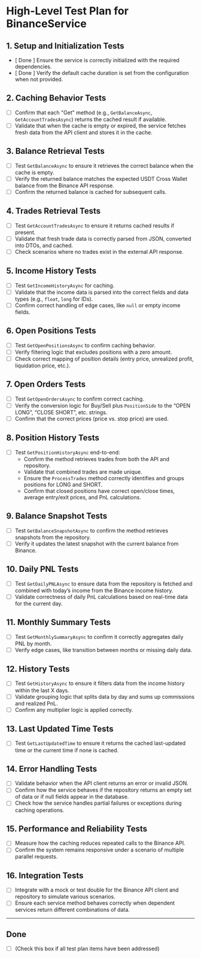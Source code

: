 ﻿# High-Level Test Plan for BinanceService

## 1. Setup and Initialization Tests
- [ Done ] Ensure the service is correctly initialized with the required dependencies.
- [ Done ] Verify the default cache duration is set from the configuration when not provided.

## 2. Caching Behavior Tests
- [ ] Confirm that each "Get" method (e.g., `GetBalanceAsync`, `GetAccountTradesAsync`) returns the cached result if available.
- [ ] Validate that when the cache is empty or expired, the service fetches fresh data from the API client and stores it in the cache.

## 3. Balance Retrieval Tests
- [ ] Test `GetBalanceAsync` to ensure it retrieves the correct balance when the cache is empty.
- [ ] Verify the returned balance matches the expected USDT Cross Wallet balance from the Binance API response.
- [ ] Confirm the returned balance is cached for subsequent calls.

## 4. Trades Retrieval Tests
- [ ] Test `GetAccountTradesAsync` to ensure it returns cached results if present.
- [ ] Validate that fresh trade data is correctly parsed from JSON, converted into DTOs, and cached.
- [ ] Check scenarios where no trades exist in the external API response.

## 5. Income History Tests
- [ ] Test `GetIncomeHistoryAsync` for caching.
- [ ] Validate that the income data is parsed into the correct fields and data types (e.g., `float`, `long` for IDs).
- [ ] Confirm correct handling of edge cases, like `null` or empty income fields.

## 6. Open Positions Tests
- [ ] Test `GetOpenPositionsAsync` to confirm caching behavior.
- [ ] Verify filtering logic that excludes positions with a zero amount.
- [ ] Check correct mapping of position details (entry price, unrealized profit, liquidation price, etc.).

## 7. Open Orders Tests
- [ ] Test `GetOpenOrdersAsync` to confirm correct caching.
- [ ] Verify the conversion logic for Buy/Sell plus `PositionSide` to the “OPEN LONG”, “CLOSE SHORT”, etc. strings.
- [ ] Confirm that the correct prices (price vs. stop price) are used.

## 8. Position History Tests
- [ ] Test `GetPositionHistoryAsync` end-to-end:
  - Confirm the method retrieves trades from both the API and repository.
  - Validate that combined trades are made unique.
  - Ensure the `ProcessTrades` method correctly identifies and groups positions for LONG and SHORT.
  - Confirm that closed positions have correct open/close times, average entry/exit prices, and PnL calculations.

## 9. Balance Snapshot Tests
- [ ] Test `GetBalanceSnapshotAsync` to confirm the method retrieves snapshots from the repository.
- [ ] Verify it updates the latest snapshot with the current balance from Binance.

## 10. Daily PNL Tests
- [ ] Test `GetDailyPNLAsync` to ensure data from the repository is fetched and combined with today’s income from the Binance income history.
- [ ] Validate correctness of daily PnL calculations based on real-time data for the current day.

## 11. Monthly Summary Tests
- [ ] Test `GetMonthlySummaryAsync` to confirm it correctly aggregates daily PNL by month.
- [ ] Verify edge cases, like transition between months or missing daily data.

## 12. History Tests
- [ ] Test `GetHistoryAsync` to ensure it filters data from the income history within the last X days.
- [ ] Validate grouping logic that splits data by day and sums up commissions and realized PnL.
- [ ] Confirm any multiplier logic is applied correctly.

## 13. Last Updated Time Tests
- [ ] Test `GetLastUpdatedTime` to ensure it returns the cached last-updated time or the current time if none is cached.

## 14. Error Handling Tests
- [ ] Validate behavior when the API client returns an error or invalid JSON.
- [ ] Confirm how the service behaves if the repository returns an empty set of data or if null fields appear in the database.
- [ ] Check how the service handles partial failures or exceptions during caching operations.

## 15. Performance and Reliability Tests
- [ ] Measure how the caching reduces repeated calls to the Binance API.
- [ ] Confirm the system remains responsive under a scenario of multiple parallel requests.

## 16. Integration Tests
- [ ] Integrate with a mock or test double for the Binance API client and repository to simulate various scenarios.
- [ ] Ensure each service method behaves correctly when dependent services return different combinations of data.

---

## Done
- [ ] (Check this box if all test plan items have been addressed)
